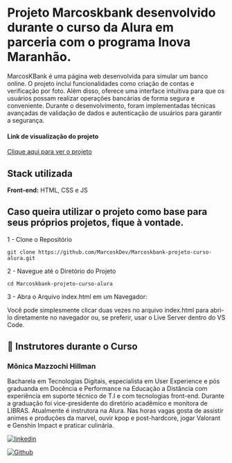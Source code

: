 
# Projeto Marcoskbank desenvolvido durante o curso da Alura em parceria com o programa Inova Maranhão.

MarcosKBank é uma página web desenvolvida para simular um banco online. O projeto inclui funcionalidades como criação de contas e verificação por foto. Além disso, oferece uma interface intuitiva para que os usuários possam realizar operações bancárias de forma segura e conveniente. Durante o desenvolvimento, foram implementadas técnicas avançadas de validação de dados e autenticação de usuários para garantir a segurança.
<img src="">

#### Link de visualização do projeto
[Clique aqui para ver o projeto](https://marcoskdev.github.io/Marcoskbank-projeto-curso-alura/)
## Stack utilizada

**Front-end:** HTML, CSS e JS

## Caso queira utilizar o projeto como base para seus próprios projetos, fique à vontade.

1 - Clone o Repositório

```
git clone https://github.com/MarcoskDev/Marcoskbank-projeto-curso-alura.git
```
2 - Navegue até o Diretório do Projeto
```
cd Marcoskbank-projeto-curso-alura
```
3 - Abra o Arquivo index.html em um Navegador:

Você pode simplesmente clicar duas vezes no arquivo index.html para abri-lo diretamente no navegador ou, se preferir, usar o Live Server dentro do VS Code.

## 🔗 Instrutores durante o Curso
### Mônica Mazzochi Hillman
Bacharela em Tecnologias Digitais, especialista em User Experience e pós graduanda em Docência e Performance na Educação a Distância com experiência em suporte técnico de T.I e com tecnologias front-end. Durante a graduação foi vice-presidente do diretório acadêmico e monitora de LIBRAS. Atualmente é instrutora na Alura. Nas horas vagas gosta de assistir animes e produções da marvel, ouvir kpop e post-hardcore, jogar Valorant e Genshin Impact e praticar culinária.

[![linkedin](https://img.shields.io/badge/linkedin-0A66C2?style=for-the-badge&logo=linkedin&logoColor=white)](https://www.linkedin.com/in/monicamhillman/)

[![Github](https://img.shields.io/badge/GitHub-100000?style=for-the-badge&logo=github&logoColor=white)](https://github.com/MonicaHillman)
